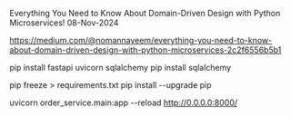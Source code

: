 Everything You Need to Know About Domain-Driven Design with Python Microservices!
08-Nov-2024

https://medium.com/@nomannayeem/everything-you-need-to-know-about-domain-driven-design-with-python-microservices-2c2f6556b5b1


pip install fastapi uvicorn sqlalchemy
pip install sqlalchemy

pip freeze > requirements.txt
pip install --upgrade pip


uvicorn order_service.main:app --reload
http://0.0.0.0:8000/